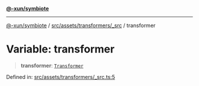 [**@-xun/symbiote**](../../../../../README.md)

***

[@-xun/symbiote](../../../../../README.md) / [src/assets/transformers/\_src](../README.md) / transformer

# Variable: transformer

> **transformer**: [`Transformer`](../../../type-aliases/Transformer.md)

Defined in: [src/assets/transformers/\_src.ts:5](https://github.com/Xunnamius/symbiote/blob/25135a1844b8500302680a71b90428852179ec2c/src/assets/transformers/_src.ts#L5)
